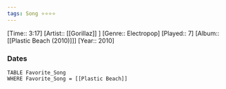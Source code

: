 ```yaml
---
tags: Song ⭐⭐⭐⭐ 
---
```

[Time:: 3:17]
[Artist:: [[Gorillaz]] ]
[Genre:: Electropop]
[Played:: 7]
[Album:: [[Plastic Beach (2010)]]]
[Year:: 2010]
### Dates
````dataview
TABLE Favorite_Song
WHERE Favorite_Song = [[Plastic Beach]]
````